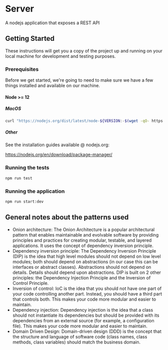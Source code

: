 # Server

A nodejs application that exposes a REST API

## Getting Started

These instructions will get you a copy of the project up and running on your local machine for development and testing purposes.

### Prerequisites

Before we get started, we're going to need to make sure we have a few things installed and available on our machine.

#### Node >= 12

##### MacOS

```bash
curl "https://nodejs.org/dist/latest/node-${VERSION:-$(wget -qO- https://nodejs.org/dist/latest/ | sed -nE 's|.*>node-(.*)\.pkg</a>.*|\1|p')}.pkg" > "$HOME/Downloads/node-latest.pkg" && sudo installer -store -pkg "$HOME/Downloads/node-latest.pkg" -target "/"
```

##### Other

See the installation guides available @ nodejs.org:

https://nodejs.org/en/download/package-manager/

### Running the tests

```bash
npm run test
```

### Running the application

```bash
npm run start:dev
```

## General notes about the patterns used

- Onion architecture: The Onion Architecture is a popular architectural pattern that enables maintainable and evolvable software by providing principles and practices for creating modular, testable, and layered applications. It uses the concept of dependency inversion principle.
- Dependency inversion principle: The Dependency Inversion Principle (DIP) is the idea that high level modules should not depend on low level modules; both should depend on abstractions (in our case this can be interfaces or abstract classes). Abstractions should not depend on details. Details should depend upon abstractions. DIP is built on 2 other principles: the Dependency Injection Principle and the Inversion of Control Principle.
- Inversion of control: IoC is the idea that you should not have one part of your code controlling another part. Instead, you should have a third part that controls both. This makes your code more modular and easier to maintain.
- Dependency injection: Dependency injection is the idea that a class should not instantiate its dependencies but should be provided with its dependencies from an external source (for example, a configuration file). This makes your code more modular and easier to maintain.
- Domain Driven Design: Domain-driven design (DDD) is the concept that the structure and language of software code (class names, class methods, class variables) should match the business domain.

